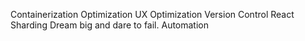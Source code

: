 Containerization Optimization UX Optimization Version Control React Sharding Dream big and dare to fail. Automation
